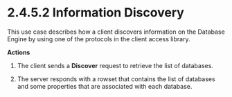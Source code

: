<html dir="LTR" xmlns:mshelp="http://msdn.microsoft.com/mshelp" xmlns:ddue="http://ddue.schemas.microsoft.com/authoring/2003/5" xmlns:xlink="http://www.w3.org/1999/xlink" xmlns:tool="http://www.microsoft.com/tooltip">
    <head>
        <meta http-equiv="Content-Type" content="text/html; CHARSET=utf-8"></meta>
        <meta name="save" content="history"></meta>
        <title>2.4.5.2 Information Discovery</title>
        <xml>
            <mshelp:toctitle title="2.4.5.2 Information Discovery"></mshelp:toctitle>
            <mshelp:rltitle title="[MS-SSSO]: Information Discovery"></mshelp:rltitle>
            <mshelp:keyword index="A" term="674867bb-92bc-4020-9b15-8190c859743f"></mshelp:keyword>
            <mshelp:attr name="DCSext.ContentType" value="open specification"></mshelp:attr>
            <mshelp:attr name="AssetID" value="674867bb-92bc-4020-9b15-8190c859743f"></mshelp:attr>
            <mshelp:attr name="TopicType" value="kbRef"></mshelp:attr>
            <mshelp:attr name="DCSext.Title" value="[MS-SSSO]: Information Discovery" />
        </xml>
    </head>
    <body>
        <div id="header">
            <h1 class="heading">2.4.5.2 Information Discovery</h1>
        </div>
        <div id="mainSection">
            <div id="mainBody">
                <div id="allHistory" class="saveHistory"></div>
                <div id="sectionSection0" class="section" name="collapseableSection">
                    

<p>This use case describes how a client discovers information
on the Database Engine by using one of the protocols in the client access
library.</p>

<p><b>Actions</b></p>

<ol><li><p><span>    </span>The client sends
a <b>Discover</b> request to retrieve the list of databases.</p>

</li><li><p><span>    </span>The server
responds with a rowset that contains the list of databases and some properties
that are associated with each database.</p>

</li></ol>
                </div>
            </div>
        </div>
    </body>
</html>